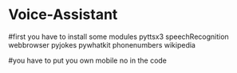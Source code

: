 # Voice-Assistant
#first you have to install some modules 
pyttsx3 
speechRecognition 
webbrowser
pyjokes
pywhatkit
phonenumbers
wikipedia

#you have to put you own mobile no in the code

